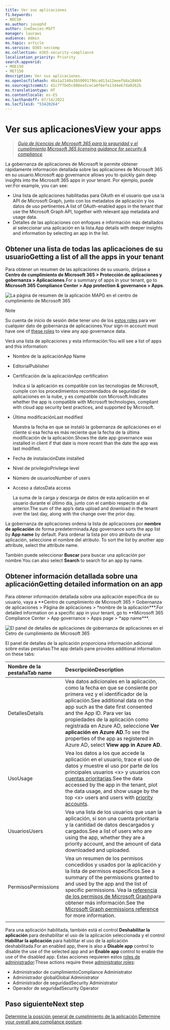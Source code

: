 ```yaml
---
title: Ver sus aplicaciones
f1.keywords:
- NOCSH
ms.author: josephd
author: JoeDavies-MSFT
manager: laurawi
audience: Admin
ms.topic: article
ms.service: O365-seccomp
ms.collection: m365-security-compliance
localization_priority: Priority
search.appverid:
- MOE150
- MET150
description: Ver sus aplicaciones.
ms.openlocfilehash: 48a1a2140a3b59091796ca013a12eeefb8a284b9
ms.sourcegitcommit: 41c7f7bd5c808ee5ceca0f6efe13d4e67da0262b
ms.translationtype: HT
ms.contentlocale: es-ES
ms.lasthandoff: 07/14/2021
ms.locfileid: "53420264"
---
```

# <a name="view-your-apps"></a><span data-ttu-id="5b2c6-103">Ver sus aplicaciones</span><span class="sxs-lookup"><span data-stu-id="5b2c6-103">View your apps</span></span>

><span data-ttu-id="5b2c6-104">*[Guía de licencias de Microsoft 365 para la seguridad y el cumplimiento](https://aka.ms/ComplianceSD).*</span><span class="sxs-lookup"><span data-stu-id="5b2c6-104">*[Microsoft 365 licensing guidance for security & compliance](https://aka.ms/ComplianceSD).*</span></span>

<span data-ttu-id="5b2c6-105">La gobernanza de aplicaciones de Microsoft le permite obtener rápidamente información detallada sobre las aplicaciones de Microsoft 365 en su usuario.</span><span class="sxs-lookup"><span data-stu-id="5b2c6-105">Microsoft app governance allows you to quickly gain deep insights into the Microsoft 365 apps in your tenant.</span></span> <span data-ttu-id="5b2c6-106">Por ejemplo, puede ver:</span><span class="sxs-lookup"><span data-stu-id="5b2c6-106">For example, you can see:</span></span>

- <span data-ttu-id="5b2c6-107">Una lista de aplicaciones habilitadas para OAuth en el usuario que usa la API de Microsoft Graph, junto con los metadatos de aplicación y los datos de uso pertinentes.</span><span class="sxs-lookup"><span data-stu-id="5b2c6-107">A list of OAuth-enabled apps in the tenant that use the Microsoft Graph API, together with relevant app metadata and usage data.</span></span>
- <span data-ttu-id="5b2c6-108">Detalles de las aplicaciones con enfoques e información más detallados al seleccionar una aplicación en la lista.</span><span class="sxs-lookup"><span data-stu-id="5b2c6-108">App details with deeper insights and information by selecting an app in the list.</span></span>

## <a name="getting-a-list-of-all-the-apps-in-your-tenant"></a><span data-ttu-id="5b2c6-109">Obtener una lista de todas las aplicaciones de su usuario</span><span class="sxs-lookup"><span data-stu-id="5b2c6-109">Getting a list of all the apps in your tenant</span></span>

<span data-ttu-id="5b2c6-110">Para obtener un resumen de las aplicaciones de su usuario, diríjase a **Centro de cumplimiento de Microsoft 365 > Protección de aplicaciones y gobernanza > Aplicaciones**.</span><span class="sxs-lookup"><span data-stu-id="5b2c6-110">For a summary of apps in your tenant, go to **Microsoft 365 Compliance Center > App protection & governance > Apps**.</span></span>

![La página de resumen de la aplicación MAPG en el centro de cumplimiento de Microsoft 365](..\media\manage-app-protection-governance\mapg-cc-apps.png)

>[!Note]
> <span data-ttu-id="5b2c6-112">Su cuenta de inicio de sesión debe tener uno de los [estos roles](app-governance-get-started.md#administrator-roles) para ver cualquier dato de gobernanza de aplicaciones.</span><span class="sxs-lookup"><span data-stu-id="5b2c6-112">Your sign-in account must have one of [these roles](app-governance-get-started.md#administrator-roles) to view any app governance data.</span></span>
>

<span data-ttu-id="5b2c6-113">Verá una lista de aplicaciones y esta información:</span><span class="sxs-lookup"><span data-stu-id="5b2c6-113">You will see a list of apps and this information:</span></span>

- <span data-ttu-id="5b2c6-114">Nombre de la aplicación</span><span class="sxs-lookup"><span data-stu-id="5b2c6-114">App Name</span></span>
- <span data-ttu-id="5b2c6-115">Editorial</span><span class="sxs-lookup"><span data-stu-id="5b2c6-115">Publisher</span></span>
- <span data-ttu-id="5b2c6-116">Certificación de la aplicación</span><span class="sxs-lookup"><span data-stu-id="5b2c6-116">App certification</span></span>

  <span data-ttu-id="5b2c6-117">Indica si la aplicación es compatible con las tecnologías de Microsoft, cumple con los procedimientos recomendados de seguridad de aplicaciones en la nube, y es compatible con Microsoft.</span><span class="sxs-lookup"><span data-stu-id="5b2c6-117">Indicates whether the app is compatible with Microsoft technologies, compliant with cloud app security best practices, and supported by Microsoft.</span></span>

- <span data-ttu-id="5b2c6-118">Última modificación</span><span class="sxs-lookup"><span data-stu-id="5b2c6-118">Last modified</span></span>

  <span data-ttu-id="5b2c6-119">Muestra la fecha en que se instaló la gobernanza de aplicaciones en el cliente si esa fecha es más reciente que la fecha de la última modificación de la aplicación.</span><span class="sxs-lookup"><span data-stu-id="5b2c6-119">Shows the date app governance was installed in client if that date is more recent than the date the app was last modified.</span></span>

- <span data-ttu-id="5b2c6-120">Fecha de instalación</span><span class="sxs-lookup"><span data-stu-id="5b2c6-120">Date installed</span></span>
- <span data-ttu-id="5b2c6-121">Nivel de privilegio</span><span class="sxs-lookup"><span data-stu-id="5b2c6-121">Privilege level</span></span>
- <span data-ttu-id="5b2c6-122">Número de usuarios</span><span class="sxs-lookup"><span data-stu-id="5b2c6-122">Number of users</span></span>
- <span data-ttu-id="5b2c6-123">Acceso a datos</span><span class="sxs-lookup"><span data-stu-id="5b2c6-123">Data access</span></span>

  <span data-ttu-id="5b2c6-124">La suma de la carga y descarga de datos de esta aplicación en el usuario durante el último día, junto con el cambio respecto al día anterior.</span><span class="sxs-lookup"><span data-stu-id="5b2c6-124">The sum of the app’s data upload and download in the tenant over the last day, along with the change over the prior day.</span></span>

<span data-ttu-id="5b2c6-125">La gobernanza de aplicaciones ordena la lista de aplicaciones por **nombre de aplicación** de forma predeterminada.</span><span class="sxs-lookup"><span data-stu-id="5b2c6-125">App governance sorts the app list by **App name** by default.</span></span> <span data-ttu-id="5b2c6-126">Para ordenar la lista por otro atributo de una aplicación, seleccione el nombre del atributo. </span><span class="sxs-lookup"><span data-stu-id="5b2c6-126">To sort the list by another app attribute, select the attribute name.</span></span>

<span data-ttu-id="5b2c6-127">También puede seleccionar **Buscar** para buscar una aplicación por nombre.</span><span class="sxs-lookup"><span data-stu-id="5b2c6-127">You can also select **Search** to search for an app by name.</span></span>

## <a name="getting-detailed-information-on-an-app"></a><span data-ttu-id="5b2c6-128">Obtener información detallada sobre una aplicación</span><span class="sxs-lookup"><span data-stu-id="5b2c6-128">Getting detailed information on an app</span></span>

<span data-ttu-id="5b2c6-129">Para obtener información detallada sobre una aplicación específica de su usuario, vaya a \*\*Centro de cumplimiento de Microsoft 365 > Gobernanza de aplicaciones > Página de aplicaciones > \*nombre de la aplicación\*\*\*.</span><span class="sxs-lookup"><span data-stu-id="5b2c6-129">For detailed information on a specific app in your tenant, go to \*\*Microsoft 365 Compliance Center > App governance > Apps page > \*app name\*\*\*.</span></span>

![El panel de detalles de aplicaciones de gobernanza de aplicaciones en el Cetro de cumplimiento de Microsoft 365](..\media\manage-app-protection-governance\mapg-cc-apps-app.png)

<span data-ttu-id="5b2c6-131">El panel de detalles de la aplicación proporciona información adicional sobre estas pestañas:</span><span class="sxs-lookup"><span data-stu-id="5b2c6-131">The app details pane provides additional information on these tabs:</span></span>

| <span data-ttu-id="5b2c6-132">Nombre de la pestaña</span><span class="sxs-lookup"><span data-stu-id="5b2c6-132">Tab name</span></span> | <span data-ttu-id="5b2c6-133">Descripción</span><span class="sxs-lookup"><span data-stu-id="5b2c6-133">Description</span></span> |
|:-------|:-----|
| <span data-ttu-id="5b2c6-134">Detalles</span><span class="sxs-lookup"><span data-stu-id="5b2c6-134">Details</span></span> | <span data-ttu-id="5b2c6-135">Vea datos adicionales en la aplicación, como la fecha en que se consiente por primera vez y el identificador de la aplicación.</span><span class="sxs-lookup"><span data-stu-id="5b2c6-135">See additional data on the app such as the date first consented and the App ID.</span></span> <span data-ttu-id="5b2c6-136">Para ver las propiedades de la aplicación como registrada en Azure AD, seleccione **Ver aplicación en Azure AD**.</span><span class="sxs-lookup"><span data-stu-id="5b2c6-136">To see the properties of the app as registered in Azure AD, select **View app in Azure AD**.</span></span> |
| <span data-ttu-id="5b2c6-137">Uso</span><span class="sxs-lookup"><span data-stu-id="5b2c6-137">Usage</span></span> | <span data-ttu-id="5b2c6-138">Vea los datos a los que accede la aplicación en el usuario, trace el uso de datos y muestre el uso por parte de los principales usuarios \<x> y usuarios con [cuentas prioritarias](/microsoft-365/admin/setup/priority-accounts).</span><span class="sxs-lookup"><span data-stu-id="5b2c6-138">See the data accessed by the app in the tenant, plot the data usage, and show usage by the top \<x> users and users with [priority accounts](/microsoft-365/admin/setup/priority-accounts).</span></span> |
| <span data-ttu-id="5b2c6-139">Usuarios</span><span class="sxs-lookup"><span data-stu-id="5b2c6-139">Users</span></span> | <span data-ttu-id="5b2c6-140">Vea una lista de los usuarios que usan la aplicación, si son una cuenta prioritaria y la cantidad de datos descargados y cargados.</span><span class="sxs-lookup"><span data-stu-id="5b2c6-140">See a list of users who are using the app, whether they are a priority account, and the amount of data downloaded and uploaded.</span></span> |
| <span data-ttu-id="5b2c6-141">Permisos</span><span class="sxs-lookup"><span data-stu-id="5b2c6-141">Permissions</span></span> | <span data-ttu-id="5b2c6-142">Vea un resumen de los permisos concedidos y usados por la aplicación y la lista de permisos específicos.</span><span class="sxs-lookup"><span data-stu-id="5b2c6-142">See a summary of the permissions granted to and used by the app and the list of specific permissions.</span></span> <span data-ttu-id="5b2c6-143">Vea la [referencia de los permisos de Microsoft Graph](/graph/permissions-reference)para obtener más información.</span><span class="sxs-lookup"><span data-stu-id="5b2c6-143">See the [Microsoft Graph permissions reference](/graph/permissions-reference) for more information.</span></span> |
|||

<span data-ttu-id="5b2c6-144">Para una aplicación habilitada, también está el control **Deshabilitar la aplicación** para deshabilitar el uso de la aplicación seleccionada y el control **Habilitar la aplicación** para habilitar el uso de la aplicación deshabilitada.</span><span class="sxs-lookup"><span data-stu-id="5b2c6-144">For an enabled app, there is also a **Disable app** control to disable the use of the selected app and an **Enable app** control to enable the use of the disabled app.</span></span> <span data-ttu-id="5b2c6-145">Estas acciones requieren estos [roles de administrador](app-governance-get-started.md#administrator-roles):</span><span class="sxs-lookup"><span data-stu-id="5b2c6-145">These actions require these [administrator roles](app-governance-get-started.md#administrator-roles):</span></span>

- <span data-ttu-id="5b2c6-146">Administrador de cumplimiento</span><span class="sxs-lookup"><span data-stu-id="5b2c6-146">Compliance Administrator</span></span>
- <span data-ttu-id="5b2c6-147">Administrador global</span><span class="sxs-lookup"><span data-stu-id="5b2c6-147">Global Administrator</span></span>
- <span data-ttu-id="5b2c6-148">Administrador de seguridad</span><span class="sxs-lookup"><span data-stu-id="5b2c6-148">Security Administrator</span></span>
- <span data-ttu-id="5b2c6-149">Operador de seguridad</span><span class="sxs-lookup"><span data-stu-id="5b2c6-149">Security Operator</span></span>

## <a name="next-step"></a><span data-ttu-id="5b2c6-150">Paso siguiente</span><span class="sxs-lookup"><span data-stu-id="5b2c6-150">Next step</span></span>

<span data-ttu-id="5b2c6-151">[Determine la posición general de cumplimiento de la aplicación](app-governance-visibility-insights-compliance-posture.md).</span><span class="sxs-lookup"><span data-stu-id="5b2c6-151">[Determine your overall app compliance posture](app-governance-visibility-insights-compliance-posture.md).</span></span>
